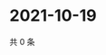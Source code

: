 # 2021-10-19

共 0 条

<!-- BEGIN WEIBO -->
<!-- 最后更新时间 Tue Oct 19 2021 08:12:53 GMT+0800 (China Standard Time) -->

<!-- END WEIBO -->
